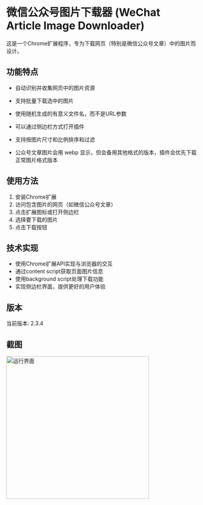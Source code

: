 # 微信公众号图片下载器 (WeChat Article Image Downloader)

这是一个Chrome扩展程序，专为下载网页（特别是微信公众号文章）中的图片而设计。

## 功能特点

- 自动识别并收集网页中的图片资源
- 支持批量下载选中的图片
- 使用随机生成的有意义文件名，而不是URL参数

- 可以通过侧边栏方式打开插件
- 支持按图片尺寸和比例排序和过滤
- 公众号文章图片会用 webp 显示，但会备用其他格式的版本，插件会优先下载正常图片格式版本

## 使用方法

1. 安装Chrome扩展
2. 访问包含图片的网页（如微信公众号文章）
3. 点击扩展图标或打开侧边栏
4. 选择要下载的图片
5. 点击下载按钮

## 技术实现

- 使用Chrome扩展API实现与浏览器的交互
- 通过content script获取页面图片信息
- 使用background script处理下载功能
- 实现侧边栏界面，提供更好的用户体验

## 版本

当前版本: 2.3.4

## 截图

<img width="376" alt="运行界面" src="https://github.com/user-attachments/assets/a8ab0aa5-8114-451e-9b1d-6a070d99fb92" />
